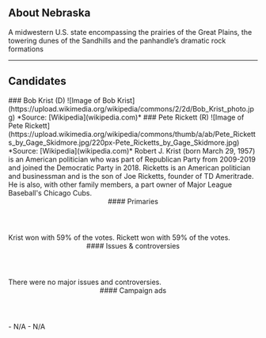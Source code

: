 ## About Nebraska
A midwestern U.S. state encompassing the prairies of the Great Plains, the towering dunes of the Sandhills and the panhandle’s dramatic rock formations

---

## Candidates

<Grid>
  <Box>
    ### Bob Krist (D)
    ![Image of Bob Krist](https://upload.wikimedia.org/wikipedia/commons/2/2d/Bob_Krist_photo.jpg)
    *Source: [Wikipedia](wikipedia.com)*
  </Box>
  <Box>
    ### Pete Rickett (R)
    ![Image of Pete Rickett](https://upload.wikimedia.org/wikipedia/commons/thumb/a/ab/Pete_Ricketts_by_Gage_Skidmore.jpg/220px-Pete_Ricketts_by_Gage_Skidmore.jpg)
    *Source: [Wikipedia](wikipedia.com)*
  </Box>

  <Box>
    Robert J. Krist (born March 29, 1957) is an American politician who was part of Republican Party from 2009-2019 and joined the Democratic Party in 2018.
  </Box>
  <Box>
    Ricketts is an American politician and businessman and is the son of Joe Ricketts, founder of TD Ameritrade. He is also, with other family members, a part owner of Major League Baseball's Chicago Cubs.
  </Box>

  <Header>
    #### Primaries
  </Header>
  <Box>
    Krist won with 59% of the votes.
  </Box>
  <Box>
    Rickett won with 59% of the votes.
  </Box>

  <Header>
    #### Issues & controversies
  </Header>

  <WideBox>
    There were no major issues and controversies.
  </WideBox>
 
  <Header>
    #### Campaign ads
  </Header>
  <Box>
    - N/A
  </Box>
  <Box>
    - N/A
  </Box>
</Grid>
